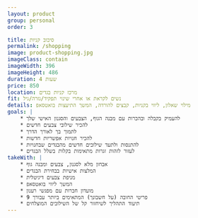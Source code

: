 ```yaml
---
layout: product
group: personal
order: 3

title: סיבוב קניות
permalink: /shopping
image: product-shopping.jpg
imageClass: contain
imageWidth: 396
imageHeight: 486
duration: 4 שעות
price: 850
location: מרכז קניות בגדים
fit: נשים לקראת או אחרי שינוי תפקיד/גזרה/גיל
details: מילוי שאלון, ליווי בקניות, קבצים להורדה, המשך התיעצות בואטסאפ
goals: |
    * להעמיק בקבלה ובהכרות עם מבנה הגוף, הצבעים והסגנון האישי שלך
    * להכיר שילובי צבעים חדשים
    * לתמוך בך לאורך הדרך
    * להכיר חנויות אפשריות חדשות
    * להתנסות ולתעד שילובים חדשים מהבגדים שבחנויות
    * לעזור לזהות זגרות מתאימות בקלות בשלל הבגדים
takeWith: |
    * אבחון מלא לסגנון, צבעים ומבנה גוף
    * המלצות אישיות בבחירת הבגדים
    * מניפת צבעים דיגיטלית
    * המשך ליווי בואטסאפ
    * מועדון חברות עם מפגשי רענון
    * 9 פריטי החובה (על חשבונך) המתאימים ביותר עבורך
    * תיעוד התהליך לשיחזור קל של השילובים המוצלחים
---
```

